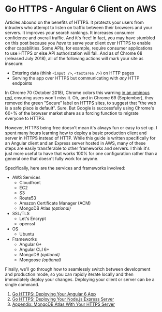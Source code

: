 # Go HTTPS - Angular 6 Client on AWS

Articles abound on the benefits of HTTPS. It protects your users from intruders who attempt to listen on traffic between their browsers and your servers. It improves your search rankings. It increases consumer confidence and overall traffic. And it's free! In fact, you may have stumbled on this post because you _have_ to serve your client over HTTPS to enable other capabilities. Some APIs, for example, require consumer applications to use HTTPS or else API authorization will fail. And as of Chrome 68 (released July 2018), all of the following actions will mark your site as insecure:

- Entering data (think `<input />`, `<textarea />`) on HTTP pages
- Serving the app over HTTPS but communicating with _any_ HTTP endpoints

In Chrome 70 (October 2018), Chrome colors this warning [in an ominous red](https://blog.chromium.org/2018/05/evolving-chromes-security-indicators.html), ensuring users won't miss it. Oh, and in Chrome 69 (September), they removed the green "Secure" label on HTTPS sites, to suggest that "the web is a safe place is default". Sure. But Google is successfully using Chrome's 60+% of the browser market share as a forcing function to migrate everyone to HTTPS.

However, HTTPS being free doesn't mean it's always fun or easy to set up. I spent many hours learning how to deploy a basic production client and server in HTTPS instead of HTTP. While this guide is written specifically for an Angular client and an Express server hosted in AWS, many of these steps are easily transferable to other frameworks and servers. I think it's just more useful to have that works 100% for one configuration rather than a general one that doesn't fully work for anyone.

Specifically, here are the services and frameworks involved:
- AWS Services
    - Cloudfront
    - EC2
    - S3
    - Route53
    - Amazon Certificate Manager (ACM)
    - MongoDB Atlas _(optional)_
- SSL/TLS
    - Let's Encrypt
    - openssl
- OS
    - Ubuntu
- Frameworks
    - Angular 6+
    - Angular CLI 6+
    - MongoDB _(optional)_
    - Mongoose _(optional)_

Finally, we'll go through how to seamlessly switch between development and production mode, so you can rapidly iterate locally and then immediately deploy your changes. Deploying your client or server can be a single command.

1. [Go HTTPS: Deploying Your Angular 6 App](HttpsClient.md)
2. [Go HTTPS: Deploying Your Node.js Express Server](HttpsServer.md)
3. [Appendix: MongoDB Atlas With Your HTTPS Server](HttpsMongo.md)